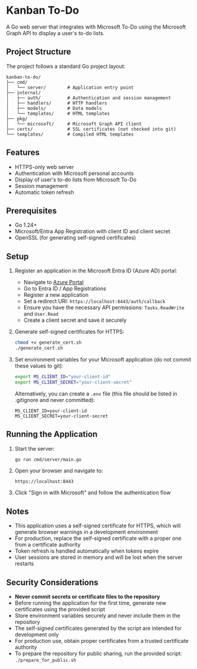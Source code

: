 # Kanban To-Do

A Go web server that integrates with Microsoft To-Do using the Microsoft Graph API to display a user's to-do lists.

## Project Structure

The project follows a standard Go project layout:

```
kanban-to-do/
├── cmd/
│   └── server/        # Application entry point
├── internal/
│   ├── auth/          # Authentication and session management
│   ├── handlers/      # HTTP handlers
│   ├── models/        # Data models
│   └── templates/     # HTML templates
├── pkg/
│   └── microsoft/     # Microsoft Graph API client
├── certs/             # SSL certificates (not checked into git)
└── templates/         # Compiled HTML templates
```

## Features

- HTTPS-only web server
- Authentication with Microsoft personal accounts
- Display of user's to-do lists from Microsoft To-Do
- Session management
- Automatic token refresh

## Prerequisites

- Go 1.24+
- Microsoft/Entra App Registration with client ID and client secret
- OpenSSL (for generating self-signed certificates)

## Setup

1. Register an application in the Microsoft Entra ID (Azure AD) portal:
   - Navigate to [Azure Portal](https://portal.azure.com)
   - Go to Entra ID / App Registrations
   - Register a new application
   - Set a redirect URI: `https://localhost:8443/auth/callback`
   - Ensure you have the necessary API permissions: `Tasks.ReadWrite` and `User.Read`
   - Create a client secret and save it securely

2. Generate self-signed certificates for HTTPS:
   ```bash
   chmod +x generate_cert.sh
   ./generate_cert.sh
   ```

3. Set environment variables for your Microsoft application (do not commit these values to git):
   ```bash
   export MS_CLIENT_ID="your-client-id"
   export MS_CLIENT_SECRET="your-client-secret"
   ```
   
   Alternatively, you can create a `.env` file (this file should be listed in .gitignore and never committed):
   ```
   MS_CLIENT_ID=your-client-id
   MS_CLIENT_SECRET=your-client-secret
   ```

## Running the Application

1. Start the server:
   ```bash
   go run cmd/server/main.go
   ```

2. Open your browser and navigate to:
   ```
   https://localhost:8443
   ```

3. Click "Sign in with Microsoft" and follow the authentication flow

## Notes

- This application uses a self-signed certificate for HTTPS, which will generate browser warnings in a development environment
- For production, replace the self-signed certificate with a proper one from a certificate authority
- Token refresh is handled automatically when tokens expire
- User sessions are stored in memory and will be lost when the server restarts

## Security Considerations

- **Never commit secrets or certificate files to the repository**
- Before running the application for the first time, generate new certificates using the provided script
- Store environment variables securely and never include them in the repository
- The self-signed certificates generated by the script are intended for development only
- For production use, obtain proper certificates from a trusted certificate authority
- To prepare the repository for public sharing, run the provided script: `./prepare_for_public.sh`
